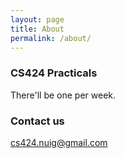 ```yaml
---
layout: page
title: About
permalink: /about/
---
```


### CS424 Practicals

There'll be one per week.

### Contact us

[cs424.nuig@gmail.com](mailto:cs424.nuig@gmail.com)
